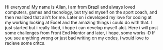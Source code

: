 Hi everyone! My name is Allan, i am from Brazil and always loved computers, games and tecnology, but tryied myself on the sport coach, and then reallized that ain't for me. 
Later on i developed my love for coding at my working looking at Excel and the amazing things i could do with that. 
I just started but i really liked, i hope i can develop myself alot. 
Here i will post some challenges from Front End Mentor and later, i hope, some works :D
If you see anything wrong or just bad writing on my codes, i would love to recieve some critcs.
